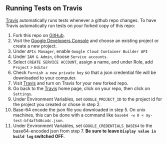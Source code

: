 ## Running Tests on Travis

[Travis](https://travis-ci.org/) automatically runs tests whenever a github
repo changes.  To have Travis automatically run tests on your forked copy
of this repo:

1.  Fork this repo on [GitHub](https://github.com/).
1.  Visit the
    [Google Developers Console](https://console.developers.google.com/) and
    choose an existing project or create a new project.
1.  Under `APIs Manager`, enable `Google Cloud Container Builder API`
1.  Under `IAM & Admin`, choose `Service accounts`.
1.  Select `CREATE SERVICE ACCOUNT`, assign a name, and under Role,
    add `Project` > `Editor`
1.  Check `Furnish a new private key` so that a json credential file
    will be downloaded to your computer.
1.  Visit [Travis](https://travis-ci.org/profile ) and turn on Travis for your
    new forked repo.
1.  Go back to the [Travis](https://travis-ci.org/) home page, click on your
    repo, then click on `Settings`.
1.  Under Environment Variables, set `GOOGLE_PROJECT_ID` to the project id for
    the project you created or chose in step 2.
1.  Base-64 encode the json file you downloaded in step 5.  On unix machines,
    this can be done with a command like
    `base64 -w 0 < my-test-bf4af540ca4c.json`.
1.  Under Environment Variables, set `GOOGLE_CREDENTIALS_BASE64` to the
    base64-encoded json from step 7.  **Be sure te leave `Display value in build
    log` switched OFF.**
